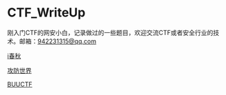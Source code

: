 # CTF_WriteUp

刚入门CTF的网安小白，记录做过的一些题目，欢迎交流CTF或者安全行业的技术。邮箱：942231315@qq.com



[i春秋](https://www.ichunqiu.com/battalion/)

[攻防世界](https://adworld.xctf.org.cn/)

[BUUCTF](https://buuoj.cn/)

